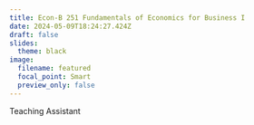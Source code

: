 ```yaml
---
title: Econ-B 251 Fundamentals of Economics for Business I
date: 2024-05-09T18:24:27.424Z
draft: false
slides:
  theme: black
image:
  filename: featured
  focal_point: Smart
  preview_only: false
---
```

Teaching Assistant